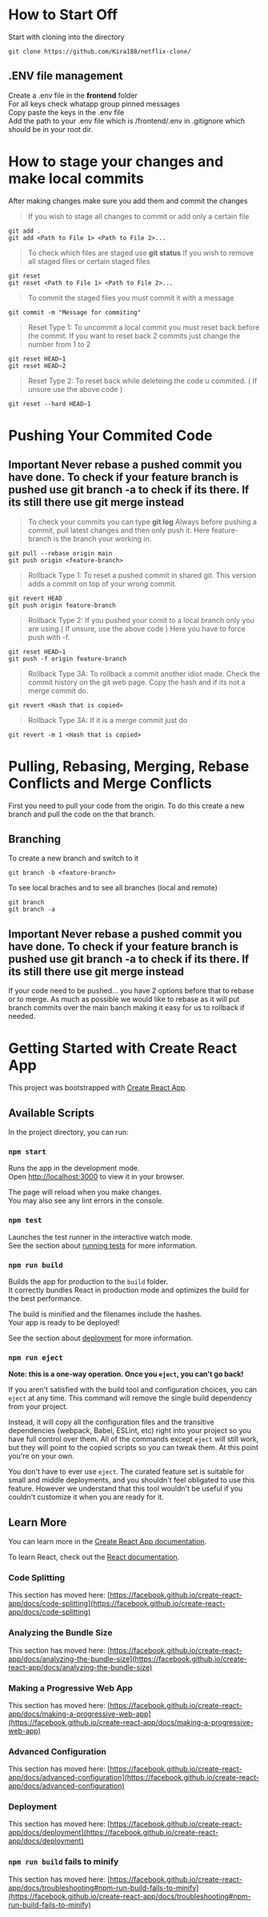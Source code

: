 # How to Start Off
Start with cloning into the directory
```console 
git clone https://github.com/Kira188/netflix-clone/
```
## .ENV file management
Create a .env file in the **frontend** folder  
For all keys check whatapp group pinned messages  
Copy paste the keys in the .env file  
Add the path to your .env file which is /frontend/.env in .gitignore which should be in your root dir.  

# How to stage your changes and make local commits
After making changes make sure you add them and commit the changes
> If you wish to stage all changes to commit or add only a certain file
```console 
git add .
git add <Path to File 1> <Path to File 2>...
```
>To check which files are staged use **git status**
> If you wish to remove all staged files or certain staged files
```console 
git reset
git reset <Path to File 1> <Path to File 2>...
```
> To commit the staged files you must commit it with a message
```console
git commit -m "Message for commiting"
```

>Reset Type 1: To uncommit a local commit you must reset back before the commit. If you want to reset back 2 commits just change the number from 1 to 2
```console
git reset HEAD~1
git reset HEAD~2
```
>Reset Type 2: To reset back while deleteing the code u commited. ( If unsure use the above code )
```console
git reset --hard HEAD~1
```
# Pushing Your Commited Code
## **Important** Never rebase a pushed commit you have done. To check if your feature branch is pushed use git branch -a to check if its there. If its still there use git merge instead
> To check your commits you can type **git log**
Always before pushing a commit, pull latest changes and then only push it. Here feature-branch is the branch your working in.
```console
git pull --rebase origin main
git push origin <feature-branch>
```

> Rollback Type 1: To reset a pushed commit in shared git. This version adds a commit on top of your wrong commit.
```console
git revert HEAD
git push origin feature-branch
```
> Rollback Type 2: If you pushed your comit to a local branch only you are using.( If unsure, use the above code ) Here you have to force push with -f.
```console
git reset HEAD~1
git push -f origin feature-branch
```
> Rollback Type 3A: To rollback a commit another idiot made. Check the commit history on the git web page. Copy the hash and if its not a merge commit do.
```console
git revert <Hash that is copied>
```
> Rollback Type 3A: If it is a merge commit just do 
```console
git revert -m 1 <Hash that is copied>
```
# Pulling, Rebasing, Merging, Rebase Conflicts and Merge Conflicts
First you need to pull your code from the origin. To do this create a new branch and pull the code on the that branch.
## Branching
To create a new branch and switch to it
```console
git branch -b <feature-branch>
```
To see local braches and to see all branches (local and remote)
```console
git branch
git branch -a
```

## **Important** Never rebase a pushed commit you have done. To check if your feature branch is pushed use git branch -a to check if its there. If its still there use git merge instead
If your code need to be pushed... you have 2 options before that to rebase or to merge. As much as possible we would like to rebase as it will put branch commits over the main banch making it easy for us to rollback if needed. 




# Getting Started with Create React App

This project was bootstrapped with [Create React App](https://github.com/facebook/create-react-app).

## Available Scripts

In the project directory, you can run:

### `npm start`

Runs the app in the development mode.\
Open [http://localhost:3000](http://localhost:3000) to view it in your browser.

The page will reload when you make changes.\
You may also see any lint errors in the console.

### `npm test`

Launches the test runner in the interactive watch mode.\
See the section about [running tests](https://facebook.github.io/create-react-app/docs/running-tests) for more information.

### `npm run build`

Builds the app for production to the `build` folder.\
It correctly bundles React in production mode and optimizes the build for the best performance.

The build is minified and the filenames include the hashes.\
Your app is ready to be deployed!

See the section about [deployment](https://facebook.github.io/create-react-app/docs/deployment) for more information.

### `npm run eject`

**Note: this is a one-way operation. Once you `eject`, you can't go back!**

If you aren't satisfied with the build tool and configuration choices, you can `eject` at any time. This command will remove the single build dependency from your project.

Instead, it will copy all the configuration files and the transitive dependencies (webpack, Babel, ESLint, etc) right into your project so you have full control over them. All of the commands except `eject` will still work, but they will point to the copied scripts so you can tweak them. At this point you're on your own.

You don't have to ever use `eject`. The curated feature set is suitable for small and middle deployments, and you shouldn't feel obligated to use this feature. However we understand that this tool wouldn't be useful if you couldn't customize it when you are ready for it.

## Learn More

You can learn more in the [Create React App documentation](https://facebook.github.io/create-react-app/docs/getting-started).

To learn React, check out the [React documentation](https://reactjs.org/).

### Code Splitting

This section has moved here: [https://facebook.github.io/create-react-app/docs/code-splitting](https://facebook.github.io/create-react-app/docs/code-splitting)

### Analyzing the Bundle Size

This section has moved here: [https://facebook.github.io/create-react-app/docs/analyzing-the-bundle-size](https://facebook.github.io/create-react-app/docs/analyzing-the-bundle-size)

### Making a Progressive Web App

This section has moved here: [https://facebook.github.io/create-react-app/docs/making-a-progressive-web-app](https://facebook.github.io/create-react-app/docs/making-a-progressive-web-app)

### Advanced Configuration

This section has moved here: [https://facebook.github.io/create-react-app/docs/advanced-configuration](https://facebook.github.io/create-react-app/docs/advanced-configuration)

### Deployment

This section has moved here: [https://facebook.github.io/create-react-app/docs/deployment](https://facebook.github.io/create-react-app/docs/deployment)

### `npm run build` fails to minify

This section has moved here: [https://facebook.github.io/create-react-app/docs/troubleshooting#npm-run-build-fails-to-minify](https://facebook.github.io/create-react-app/docs/troubleshooting#npm-run-build-fails-to-minify)
